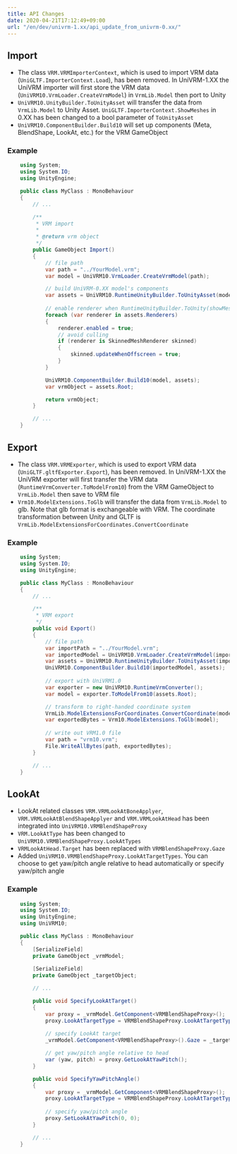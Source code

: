 ```yaml
---
title: API Changes
date: 2020-04-21T17:12:49+09:00
url: "/en/dev/univrm-1.xx/api_update_from_univrm-0.xx/"
---
```


## Import

* The class `VRM.VRMImporterContext`, which is used to import VRM data (`UniGLTF.ImporterContext.Load`), has been removed. In UniVRM-1.XX the UniVRM importer will first store the VRM data (`UniVRM10.VrmLoader.CreateVrmModel`) in `VrmLib.Model` then port to Unity
* `UniVRM10.UnityBuilder.ToUnityAsset` will transfer the data from `VrmLib.Model` to Unity Asset. `UniGLTF.ImporterContext.ShowMeshes` in 0.XX has been changed to a bool parameter of `ToUnityAsset`
* `UniVRM10.ComponentBuilder.Build10` will set up components (Meta, BlendShape, LookAt, etc.) for the VRM GameObject

### Example
```cs
    using System;
    using System.IO;
    using UnityEngine;

    public class MyClass : MonoBehaviour
    {
        // ...

        /**
         * VRM import
         *
         * @return vrm object
         */
        public GameObject Import()
        {
            // file path
            var path = "../YourModel.vrm";
            var model = UniVRM10.VrmLoader.CreateVrmModel(path);

            // build UniVRM-0.XX model's components
            var assets = UniVRM10.RuntimeUnityBuilder.ToUnityAsset(model, showMesh: false);
            
            // enable renderer when RuntimeUnityBuilder.ToUnity(showMesh = false)
            foreach (var renderer in assets.Renderers)
            {
                renderer.enabled = true;             
                // avoid culling
                if (renderer is SkinnedMeshRenderer skinned)
                {
                    skinned.updateWhenOffscreen = true;
                }
            }

            UniVRM10.ComponentBuilder.Build10(model, assets);
            var vrmObject = assets.Root; 　　　　　　 

            return vrmObject;
        }

        // ...
    }
```

## Export

* The class `VRM.VRMExporter`, which is used to export VRM data (`UniGLTF.gltfExporter.Export`), has been removed. In UniVRM-1.XX the UniVRM exporter will first transfer the VRM data (`RuntimeVrmConverter.ToModelFrom10`) from the VRM GameObject to `VrmLib.Model` then save to VRM file
* `Vrm10.ModelExtensions.ToGlb` will transfer the data from `VrmLib.Model` to glb. Note that glb format is exchangeable with VRM. The coordinate transformation between Unity and GLTF is `VrmLib.ModelExtensionsForCoordinates.ConvertCoordinate`

### Example
```cs
    using System;
    using System.IO;
    using UnityEngine;

    public class MyClass : MonoBehaviour
    {
        // ...

        /**
         * VRM export
         */
        public void Export()
        {
            // file path
            var importPath = "../YourModel.vrm";
            var importedModel = UniVRM10.VrmLoader.CreateVrmModel(importPath);
            var assets = UniVRM10.RuntimeUnityBuilder.ToUnityAsset(importedModel);
            UniVRM10.ComponentBuilder.Build10(importedModel, assets);　
            
            // export with UniVRM1.0
            var exporter = new UniVRM10.RuntimeVrmConverter();
            var model = exporter.ToModelFrom10(assets.Root);

            // transform to right-handed coordinate system
            VrmLib.ModelExtensionsForCoordinates.ConvertCoordinate(model, VrmLib.Coordinates.Gltf);
            var exportedBytes = Vrm10.ModelExtensions.ToGlb(model);
            
            // write out VRM1.0 file
            var path = "vrm10.vrm";
            File.WriteAllBytes(path, exportedBytes);
        }

        // ...
    }
```

## LookAt

* LookAt related classes `VRM.VRMLookAtBoneApplyer`, `VRM.VRMLookAtBlendShapeApplyer` and `VRM.VRMLookAtHead` has been integrated into `UniVRM10.VRMBlendShapeProxy`
* `VRM.LookAtType` has been changed to `UniVRM10.VRMBlendShapeProxy.LookAtTypes`
* `VRMLookAtHead.Target` has been replaced with `VRMBlendShapeProxy.Gaze`
* Added `UniVRM10.VRMBlendShapeProxy.LookAtTargetTypes`. You can choose to get yaw/pitch angle relative to head automatically or specify yaw/pitch angle

### Example
```cs
    using System;
    using System.IO;
    using UnityEngine;
    using UniVRM10;

    public class MyClass : MonoBehaviour
    {
        [SerializeField]
        private GameObject _vrmModel;
        
        [SerializeField]
        private GameObject _targetObject;

        // ...

        public void SpecifyLookAtTarget()
        {
            var proxy = _vrmModel.GetComponent<VRMBlendShapeProxy>();
            proxy.LookAtTargetType = VRMBlendShapeProxy.LookAtTargetTypes.CalcYawPitchToGaze;
			
            // specify LookAt target
            _vrmModel.GetComponent<VRMBlendShapeProxy>().Gaze = _targetObject.transform;

            // get yaw/pitch angle relative to head
            var (yaw, pitch) = proxy.GetLookAtYawPitch();
        }

        public void SpecifyYawPitchAngle()
        {
            var proxy = _vrmModel.GetComponent<VRMBlendShapeProxy>();
            proxy.LookAtTargetType = VRMBlendShapeProxy.LookAtTargetTypes.SetYawPitch;
			
            // specify yaw/pitch angle
            proxy.SetLookAtYawPitch(0, 0);
        }

        // ...
    }
```
